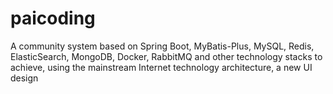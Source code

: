 # paicoding
A community system based on Spring Boot, MyBatis-Plus, MySQL, Redis, ElasticSearch, MongoDB, Docker, RabbitMQ and other technology stacks to achieve, using the mainstream Internet technology architecture, a new UI design
